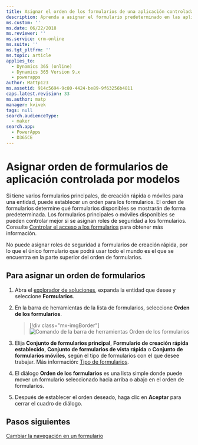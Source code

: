 ```yaml
---
title: Asignar el orden de los formularios de una aplicación controlada por modelos en PowerApps | MicrosoftDocs
description: Aprenda a asignar el formulario predeterminado en las aplicaciones
ms.custom: ''
ms.date: 06/22/2018
ms.reviewer: ''
ms.service: crm-online
ms.suite: ''
ms.tgt_pltfrm: ''
ms.topic: article
applies_to:
  - Dynamics 365 (online)
  - Dynamics 365 Version 9.x
  - powerapps
author: Mattp123
ms.assetid: 914c5694-9c80-4424-be89-9f63256b4811
caps.latest.revision: 33
ms.author: matp
manager: kvivek
tags: null
search.audienceType:
  - maker
search.app:
  - PowerApps
  - D365CE
---
```

# <a name="assign-model-driven-app-form-order"></a>Asignar orden de formularios de aplicación controlada por modelos

 Si tiene varios formularios principales, de creación rápida o móviles para una entidad, puede establecer un orden para los formularios. El orden de formularios determine qué formularios disponibles se mostrarán de forma predeterminada. Los formularios principales o móviles disponibles se pueden controlar mejor si se asignan roles de seguridad a los formularios. Consulte [Controlar el acceso a los formularios](control-access-forms.md) para obtener más información.  
  
 No puede asignar roles de seguridad a formularios de creación rápida, por lo que el único formulario que podrá usar todo el mundo es el que se encuentra en la parte superior del orden de formularios.  
  
## <a name="to-assign-a-form-order"></a>Para asignar un orden de formularios  
  
1.  Abra el [explorador de soluciones](advanced-navigation.md#solution-explorer), expanda la entidad que desee y seleccione **Formularios**.  
  
2.  En la barra de herramientas de la lista de formularios, seleccione **Orden de los formularios**.  

     > [!div class="mx-imgBorder"] 
     > ![Comando de la barra de herramientas Orden de los formularios](media/form-order.png)
  
3.  Elija **Conjunto de formularios principal**, **Formulario de creación rápida establecido**, **Conjunto de formularios de vista rápida** o **Conjunto de formularios móviles**, según el tipo de formularios con el que desee trabajar. Más información: [Tipo de formularios](types-forms.md). 
  
4.  El diálogo **Orden de los formularios** es una lista simple donde puede mover un formulario seleccionado hacia arriba o abajo en el orden de formularios.  
  
5.  Después de establecer el orden deseado, haga clic en **Aceptar** para cerrar el cuadro de diálogo.  

## <a name="next-steps"></a>Pasos siguientes

[Cambiar la navegación en un formulario](use-the-form-editor-legacy.md)
